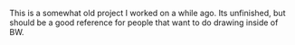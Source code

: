 This is a somewhat old project I worked on a while ago. Its unfinished, but should be a good reference for people that want to do drawing inside of BW.
